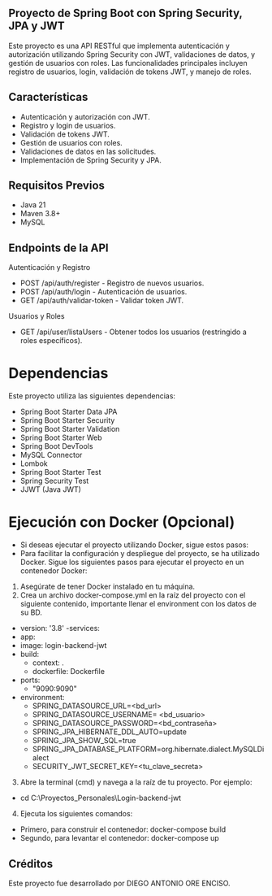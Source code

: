 ## Proyecto de Spring Boot con Spring Security, JPA y JWT
Este proyecto es una API RESTful que implementa autenticación y autorización utilizando Spring Security con JWT, validaciones de datos, y gestión de usuarios con roles. Las funcionalidades principales incluyen registro de usuarios, login, validación de tokens JWT, y manejo de roles.

## Características
- Autenticación y autorización con JWT.
- Registro y login de usuarios.
- Validación de tokens JWT.
- Gestión de usuarios con roles.
- Validaciones de datos en las solicitudes.
- Implementación de Spring Security y JPA.

## Requisitos Previos
- Java 21
- Maven 3.8+
- MySQL

## Endpoints de la API
Autenticación y Registro
- POST /api/auth/register - Registro de nuevos usuarios.
- POST /api/auth/login - Autenticación de usuarios.
- GET /api/auth/validar-token - Validar token JWT.

Usuarios y Roles
- GET /api/user/listaUsers - Obtener todos los usuarios (restringido a roles específicos).

# Dependencias
Este proyecto utiliza las siguientes dependencias:

- Spring Boot Starter Data JPA
- Spring Boot Starter Security
- Spring Boot Starter Validation
- Spring Boot Starter Web
- Spring Boot DevTools
- MySQL Connector
- Lombok
- Spring Boot Starter Test
- Spring Security Test
- JJWT (Java JWT)
  
# Ejecución con Docker (Opcional)
- Si deseas ejecutar el proyecto utilizando Docker, sigue estos pasos:
- Para facilitar la configuración y despliegue del proyecto, se ha utilizado Docker. Sigue los siguientes pasos para ejecutar el proyecto en un contenedor Docker:
1. Asegúrate de tener Docker instalado en tu máquina.
2. Crea un archivo docker-compose.yml en la raíz del proyecto con el siguiente contenido, importante llenar el environment con los datos de su BD.

 -  version: '3.8'
-services:
 - app:
  -  image: login-backend-jwt
   - build:
     - context: .
     - dockerfile: Dockerfile
   - ports:
      - "9090:9090"
   - environment:
      - SPRING_DATASOURCE_URL=<bd_url>
      - SPRING_DATASOURCE_USERNAME= <bd_usuario>
      - SPRING_DATASOURCE_PASSWORD=<bd_contraseña>
      - SPRING_JPA_HIBERNATE_DDL_AUTO=update
      - SPRING_JPA_SHOW_SQL=true
      - SPRING_JPA_DATABASE_PLATFORM=org.hibernate.dialect.MySQLDialect
      - SECURITY_JWT_SECRET_KEY=<tu_clave_secreta>
3. Abre la terminal (cmd) y navega a la raíz de tu proyecto. Por ejemplo:
- cd C:\Proyectos_Personales\Login-backend-jwt

4. Ejecuta los siguientes comandos:
- Primero, para construir el contenedor: docker-compose build
- Segundo, para levantar el contenedor:    docker-compose up
  
## Créditos
Este proyecto fue desarrollado por DIEGO ANTONIO ORE ENCISO.
